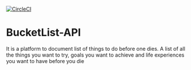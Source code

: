 [![CircleCI](https://circleci.com/gh/akolliy1/BucketList-API.svg?style=svg)](https://circleci.com/gh/akolliy1/BucketList-API)
# BucketList-API
 It is a platform to document list of things to do before one dies. A list of all the things you want to try, goals you want to achieve and life experiences you want to have before you die
